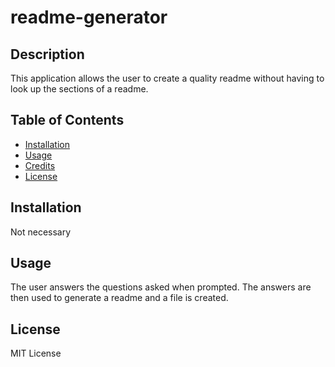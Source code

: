# readme-generator

## Description
This application allows the user to create a quality readme without having to look up the sections of a readme.
    
## Table of Contents
- [Installation](#installation)
- [Usage](#usage)
- [Credits](#credits)
- [License](#license)
    
## Installation
Not necessary
    
## Usage
The user answers the questions asked when prompted. The answers are then used  to generate a readme and a file is created.

## License
MIT License
